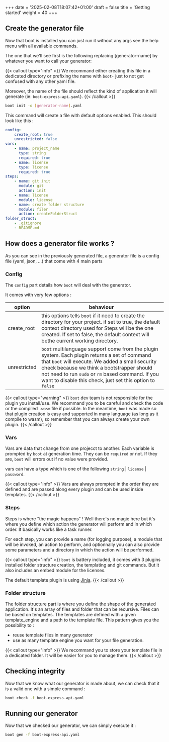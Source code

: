 +++
date = '2025-02-08T18:07:42+01:00'
draft = false
title = 'Getting started'
weight = 40
+++

## Create the generator file

Now that boot is installed you can just run it without any args see the help menu with all available commands.


The one that we'll see first is the following replacing [generator-name] by whatever you want to call your generator:

{{< callout type="info" >}}
  We recommand either creating this file in a dedicated directory or prefixing the name with `boot-` just to not get confused with any other yaml file.

Moreover, the name of the file should reflect the kind of application it will generate (ie: `boot-express-api.yaml`).
{{< /callout >}}

```bash
boot init -o [generator-name].yaml
```

This command will create a file with default options enabled. This should look like this :

```yaml {filename="boot-express-api.yaml" linenos=table}
config:
    create_root: true
    unrestricted: false
vars:
    - name: project_name
      type: string
      required: true
    - name: license
      type: license
      required: true
steps:
    - name: git init
      module: git
      action: init
    - name: license
      module: license
    - name: create folder structure
      module: filer
      action: createFolderStruct
folder_struct:
    - .gitignore
    - README.md
```


## How does a generator file works ?

As you can see in the previously generated file, a generator file is a config file (yaml, json, ...)
that come with 4 main parts

### Config

The `config` part details how `boot` will deal with the generator.

It comes with very few options :

| option | behaviour |
|---|---|
|create_root | this options tells `boot` if it need to create the directory for your project. if set to true, the default context directory used for Steps will be the one created. If set to false, the default context will bethe current working directory. |
| unrestricted | `boot` multilanguage support come from the plugin system. Each plugin returns a set of command that `boot` will execute. We added a small security check because we think a bootstrapper should not need to run `sudo` or `rm` based command. If you want to disable this check, just set this option to `false`  |

{{< callout type="warning" >}}
  `boot` dev team is not responsible for the plugin you install/use. We recommand you to be careful and check the code or the compiled `.wasm` file if possible. In the meantime, `boot` was made so that plugin creation is easy and supported in many language (as long as it compile to wasm), so remember that you can always create your own plugin.
{{< /callout >}}


### Vars

Vars are data that change from one projecct to another. Each variable is prompted by `boot` at generation time.
They can be `required` or not. If they are, `boot` will errors out if no value were provided.

vars can have a type which is one of the following `string` | `license` | `password`.

{{< callout type="info" >}}
  Vars are always prompted in the order they are defined and are passed along every plugin and can be used inside templates.
{{< /callout >}}

### Steps

Steps is where "the magic happens" ! Well there's no magie here but it's where you define which action the generator will perform and in which order. It basically works like a task runner. 

For each step, you can provide a name (for logging purpose), a module that will be invoked, an action to perform, and optionnally you can also provide some parameters and a directory in which the action will be performed.


{{< callout type="info" >}}
  `boot` is battery included, it comes with 3 plugins installed folder structure creation, the templating and git commands.
  But it also includes an embed module for the licenses.

The default template plugin is using [Jinja](https://jinja.palletsprojects.com/en/stable/).
{{< /callout >}}
 

### Folder structure

The folder structure part is where you define the shape of the generated application.
It's an array of files and folder that can be recursive. Files can be based on templates.
The templates are defined with a given template_engine and a path to the template file.
This pattern gives you the possibility to :
- reuse template files in many generator
- use as many template engine you want for your file generation.

{{< callout type="info" >}}
  We recommand you to store your template file in a dedicated folder.
  It will be easier for you to manage them.
{{< /callout >}}

## Checking integrity


Now that we know what our generator is made about, we can check that it is a valid one with a simple command :

```bash
boot check -f boot-express-api.yaml
```


## Running our generator

Now that we checked our generator, we can simply execute it :

```bash
boot gen -f boot-express-api.yaml
```
